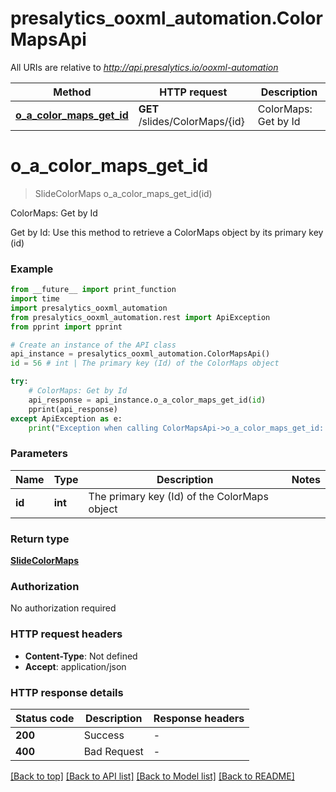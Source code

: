 # presalytics_ooxml_automation.ColorMapsApi

All URIs are relative to *http://api.presalytics.io/ooxml-automation*

Method | HTTP request | Description
------------- | ------------- | -------------
[**o_a_color_maps_get_id**](ColorMapsApi.md#o_a_color_maps_get_id) | **GET** /slides/ColorMaps/{id} | ColorMaps: Get by Id


# **o_a_color_maps_get_id**
> SlideColorMaps o_a_color_maps_get_id(id)

ColorMaps: Get by Id

Get by Id: Use this method to retrieve a ColorMaps object by its primary key (id)

### Example

```python
from __future__ import print_function
import time
import presalytics_ooxml_automation
from presalytics_ooxml_automation.rest import ApiException
from pprint import pprint

# Create an instance of the API class
api_instance = presalytics_ooxml_automation.ColorMapsApi()
id = 56 # int | The primary key (Id) of the ColorMaps object

try:
    # ColorMaps: Get by Id
    api_response = api_instance.o_a_color_maps_get_id(id)
    pprint(api_response)
except ApiException as e:
    print("Exception when calling ColorMapsApi->o_a_color_maps_get_id: %s\n" % e)
```

### Parameters

Name | Type | Description  | Notes
------------- | ------------- | ------------- | -------------
 **id** | **int**| The primary key (Id) of the ColorMaps object | 

### Return type

[**SlideColorMaps**](SlideColorMaps.md)

### Authorization

No authorization required

### HTTP request headers

 - **Content-Type**: Not defined
 - **Accept**: application/json

### HTTP response details
| Status code | Description | Response headers |
|-------------|-------------|------------------|
**200** | Success |  -  |
**400** | Bad Request |  -  |

[[Back to top]](#) [[Back to API list]](../README.md#documentation-for-api-endpoints) [[Back to Model list]](../README.md#documentation-for-models) [[Back to README]](../README.md)

